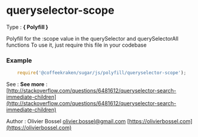# queryselector-scope

<!-- @namespace: sugar.js.polyfill.queryselector-scope -->

Type : **{ Polyfill }**


Polyfill for the :scope value in the querySelector and querySelectorAll functions
To use it, just require this file in your codebase


### Example
```js
	require('@coffeekraken/sugar/js/polyfill/queryselector-scope');
```
See : **See more** : [http://stackoverflow.com/questions/6481612/queryselector-search-immediate-children](http://stackoverflow.com/questions/6481612/queryselector-search-immediate-children)

Author : Olivier Bossel [olivier.bossel@gmail.com](mailto:olivier.bossel@gmail.com) [https://olivierbossel.com](https://olivierbossel.com)